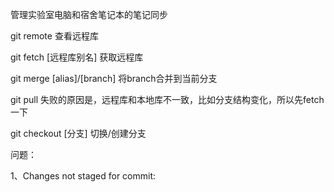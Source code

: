 管理实验室电脑和宿舍笔记本的笔记同步



git remote 查看远程库

git fetch [远程库别名] 获取远程库

git merge [alias]/[branch]  将branch合并到当前分支

git pull 失败的原因是，远程库和本地库不一致，比如分支结构变化，所以先fetch一下



git checkout [分支] 切换/创建分支

问题：

1、Changes not staged for commit:

